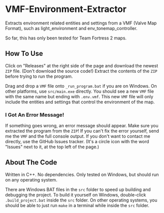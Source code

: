 # VMF-Environment-Extractor

Extracts environment related entities and settings from a VMF (Valve Map Format), such as light_environment and env_tonemap_controller.

So far, this has only been tested for Team Fortress 2 maps.

## How To Use

Click on "Releases" at the right side of the page and download the newest `ZIP` file. (Don't download the source code!) Extract the contents of the `ZIP` before trying to run the program.

Drag and drop a `VMF` file onto `_run_program.bat` if you are on Windows. On other platforms, use `src/main.exe` directly. You should see a new `VMF` file with the same name but ending with `.env.vmf`. This new `VMF` file will only include the entities and settings that control the environment of the map.

### I Got An Error Message!

If something goes wrong, an error message should appear. Make sure you extracted the program from the `ZIP`! If you can't fix the error yourself, send me the `VMF` and the full console output. If you don't want to contact me directly, use the GitHub Issues tracker. (It's a circle icon with the word "Issues" next to it, at the top left of the page.)

## About The Code

Written in C++. No dependencies. Only tested on Windows, but should run on any operating system.

There are Windows BAT files in the `src` folder to speed up building and debugging the project. To build it yourself on Windows, double-click `.build_project.bat` inside the `src` folder. On other operating systems, you should be able to just run `make` in a terminal while inside the `src` folder.
